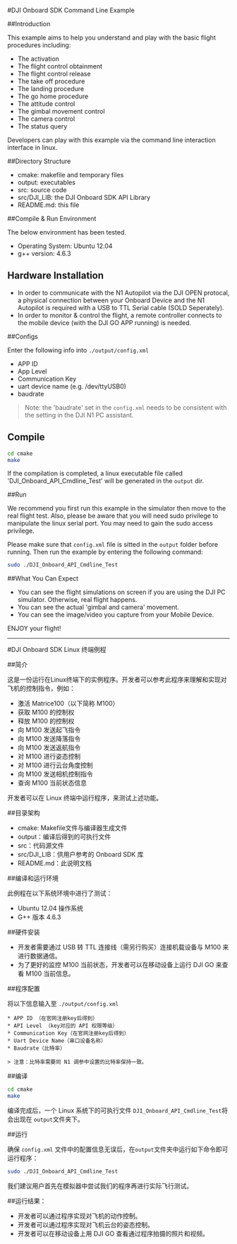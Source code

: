 #DJI Onboard SDK Command Line Example

##Introduction

This example aims to help you understand and play with the basic flight procedures including:

* The activation
* The flight control obtainment
* The flight control release
* The take off procedure
* The landing procedure
* The go home procedure
* The attitude control
* The gimbal movement control
* The camera control
* The status query

Developers can play with this example via the command line interaction interface in linux.

##Directory Structure

* cmake: makefile and temporary files
* output: executables
* src: source code
* src/DJI_LIB: the DJI Onboard SDK API Library
* README.md: this file

##Compile & Run Environment

The below environment has been tested.

* Operating System: Ubuntu 12.04
* g++ version: 4.6.3

## Hardware Installation

* In order to communicate with the N1 Autopilot via the DJI OPEN protocal, a physical connection between your Onboard Device and the N1 Autopilot is required with a USB to TTL Serial cable (SOLD Seperately).
* In order to monitor & control the flight, a remote controller connects to the mobile device (with the DJI GO APP running) is needed.

##Configs

Enter the following info into `./output/config.xml`

* APP ID
* App Level
* Communication Key
* uart device name (e.g. /dev/ttyUSB0)
* baudrate

>Note: the 'baudrate' set in the `config.xml` needs to be consistent with the setting in the DJI N1 PC assistant.

## Compile

~~~bash
cd cmake
make
~~~

If the compilation is completed, a linux executable file called 'DJI_Onboard_API_Cmdline_Test' will be generated in the `output` dir.

##Run

We recommend you first run this example in the simulator then move to the real flight test. Also, please be aware that you will need sudo privilege to manipulate the linux serial port. You may need to gain the sudo access privilege.

Please make sure that `config.xml` file is sitted in the `output` folder before running. Then run the example by entering the following command:

~~~bash
sudo ./DJI_Onboard_API_Cmdline_Test
~~~

##What You Can Expect

* You can see the flight simulations on screen if you are using the DJI PC simulator. Otherwise, real flight happens.
* You can see the actual 'gimbal and camera' movement.
* You can see the image/video you capture from your Mobile Device.

ENJOY your flight!

---

#DJI Onboard SDK Linux 终端例程

##简介

这是一份运行在Linux终端下的实例程序。开发者可以参考此程序来理解和实现对飞机的控制指令，例如：

* 激活 Matrice100（以下简称 M100）
* 获取 M100 的控制权
* 释放 M100 的控制权
* 向 M100 发送起飞指令
* 向 M100 发送降落指令
* 向 M100 发送返航指令
* 对 M100 进行姿态控制
* 对 M100 进行云台角度控制
* 向 M100 发送相机控制指令
* 查询 M100 当前状态信息

开发者可以在 Linux 终端中运行程序，来测试上述功能。

##目录架构

* cmake: Makefile文件与编译器生成文件
* output：编译后得到的可执行文件
* src：代码源文件
* src/DJI_LIB：供用户参考的 Onboard SDK 库
* README.md：此说明文档

##编译和运行环境

此例程在以下系统环境中进行了测试：

* Ubuntu 12.04 操作系统
* G++ 版本 4.6.3

##硬件安装

* 开发者需要通过 USB 转 TTL 连接线（需另行购买）连接机载设备与 M100 来进行数据通信。
* 为了更好的监控 M100 当前状态，开发者可以在移动设备上运行 DJI GO 来查看 M100 当前信息。

##程序配置

将以下信息输入至 `./output/config.xml`

	* APP ID （在官网注册key后得到）
	* API Level （key对应的 API 权限等级）
	* Communication Key（在官网注册key后得到）
	* Uart Device Name（串口设备名称）
	* Baudrate（比特率）

	> 注意：比特率需要同 N1 调参中设置的比特率保持一致。

##编译

~~~bash
cd cmake 
make
~~~

编译完成后，一个 Linux 系统下的可执行文件 `DJI_Onboard_API_Cmdline_Test`将会出现在 `output`文件夹下。

##运行

确保 `config.xml` 文件中的配置信息无误后，在`output`文件夹中运行如下命令即可运行程序：

~~~bash
sudo ./DJI_Onboard_API_Cmdline_Test
~~~

我们建议用户首先在模拟器中尝试我们的程序再进行实际飞行测试。

##运行结果：

* 开发者可以通过程序实现对飞机的动作控制。
* 开发者可以通过程序实现对飞机云台的姿态控制。
* 开发者可以在移动设备上用 DJI GO 查看通过程序拍摄的照片和视频。